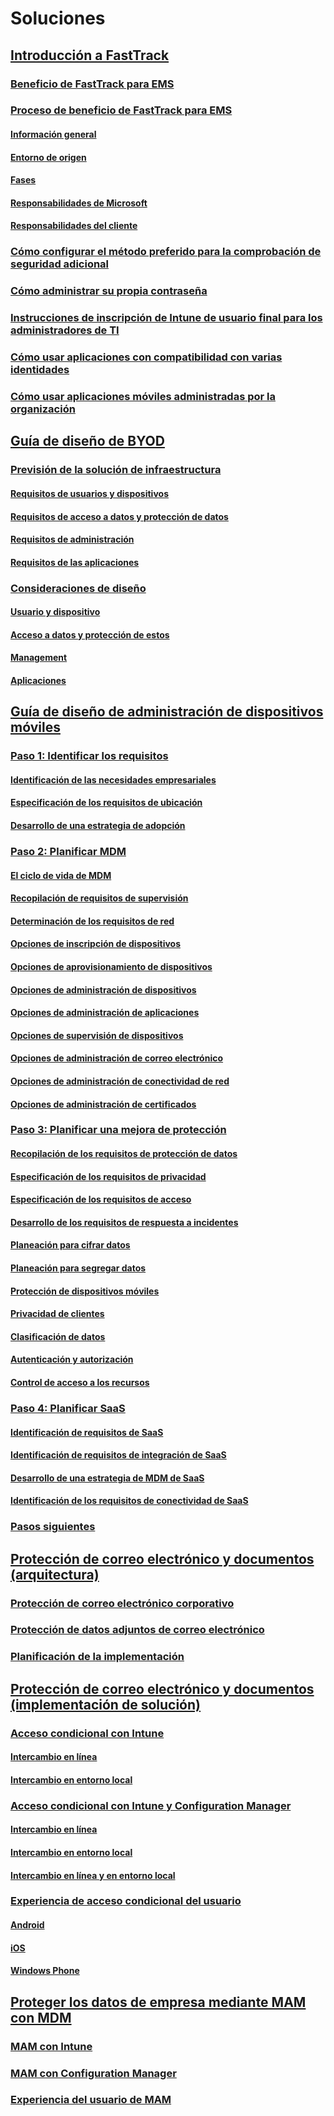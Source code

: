 # Soluciones
## [Introducción a FastTrack](enterprise-mobility-fasttrack-program.md)
### [Beneficio de FastTrack para EMS](fasttrack-center-benefit-for-enterprise-mobility-suite-ems.md)
### [Proceso de beneficio de FastTrack para EMS](fasttrack-center-benefit-process-for-enterprise-mobility-suite-ems.md)
#### [Información general](fasttrack-center-benefit-process-for-ems-overview.md)
#### [Entorno de origen](fasttrack-center-benefit-process-for-ems-environment-expectations.md)
#### [Fases](fasttrack-center-benefit-process-for-ems-phases.md)
#### [Responsabilidades de Microsoft](fasttrack-center-benefit-process-for-ems-microsoft-responsibilities.md)
#### [Responsabilidades del cliente](fasttrack-center-benefit-process-for-ems-your-responsibilities.md)
### [Cómo configurar el método preferido para la comprobación de seguridad adicional](fasttrack-how-to-enroll-in-mfa.md)
### [Cómo administrar su propia contraseña](fasttrack-how-to-manage-your-password.md)
### [Instrucciones de inscripción de Intune de usuario final para los administradores de TI](fasttrack-intune-enduser-enrollment-instructions.md)
### [Cómo usar aplicaciones con compatibilidad con varias identidades](fasttrack-how-to-use-apps-with-multi-identity-support.md)
### [Cómo usar aplicaciones móviles administradas por la organización](fasttrack-how-to-work-with-managed-apps.md)
## [Guía de diseño de BYOD](byod-design-considerations-guide.md)
### [Previsión de la solución de infraestructura](byod-envisioning-the-byod-infrastructure-solution.md)
#### [Requisitos de usuarios y dispositivos](byod-user-device-reqs.md)
#### [Requisitos de acceso a datos y protección de datos](byod-data-access-protection-reqs.md)
#### [Requisitos de administración](byod-management-reqs.md)
#### [Requisitos de las aplicaciones](byod-app-reqs.md)
### [Consideraciones de diseño](byod-design-considerations.md)
#### [Usuario y dispositivo](byod-user-and-device-considerations.md)
#### [Acceso a datos y protección de estos](byod-data-access-and-protection-considerations.md)
#### [Management](byod-management-considerations.md)
#### [Aplicaciones](byod-app-considerations.md)
## [Guía de diseño de administración de dispositivos móviles](mdm-design-considerations-guide.md)
### [Paso 1: Identificar los requisitos](mdm-step-1-identify-your-mobile-device-management-requirements.md)
#### [Identificación de las necesidades empresariales](mdm-identify-business-needs.md)
#### [Especificación de los requisitos de ubicación](mdm-specify-mdm-location-requirements.md)
#### [Desarrollo de una estrategia de adopción](mdm-develop-mdm-adoption-strategy.md)
### [Paso 2: Planificar MDM](mdm-step-2-plan-for-mobile-device-management.md)
#### [El ciclo de vida de MDM](mdm-understand-mdm-lifecycle.md)
#### [Recopilación de requisitos de supervisión](mdm-gather-monitoring-requirements.md)
#### [Determinación de los requisitos de red](mdm-determine-network-requirements.md)
#### [Opciones de inscripción de dispositivos](mdm-device-enrollment-options.md)
#### [Opciones de aprovisionamiento de dispositivos](mdm-device-provisioning-options.md)
#### [Opciones de administración de dispositivos](mdm-device-management-options.md)
#### [Opciones de administración de aplicaciones](mdm-application-management-options.md)
#### [Opciones de supervisión de dispositivos](mdm-device-monitoring-options.md)
#### [Opciones de administración de correo electrónico](mdm-email-management-options.md)
#### [Opciones de administración de conectividad de red](mdm-network-connectivity-management-options.md)
#### [Opciones de administración de certificados](mdm-certificate-management-options.md)
### [Paso 3: Planificar una mejora de protección](mdm-step-3-plan-enhancing-mobile-devices-protection.md)
#### [Recopilación de los requisitos de protección de datos](mdm-gather-data-protection-requirements.md)
#### [Especificación de los requisitos de privacidad](mdm-specify-privacy-requirements.md)
#### [Especificación de los requisitos de acceso](mdm-specify-your-access-requirements.md)
#### [Desarrollo de los requisitos de respuesta a incidentes](mdm-develop-incident-response-requirements.md)
#### [Planeación para cifrar datos](mdm-data-encryption.md)
#### [Planeación para segregar datos](mdm-data-segregation.md)
#### [Protección de dispositivos móviles](mdm-hardening-mobile-devices.md)
#### [Privacidad de clientes](mdm-client-privacy.md)
#### [Clasificación de datos](mdm-data-classification.md)
#### [Autenticación y autorización](mdm-authentication-authorization.md)
#### [Control de acceso a los recursos](mdm-access-control-resources.md)
### [Paso 4: Planificar SaaS](mdm-step-4-plan-for-software-as-a-service-mobile-device-management.md)
#### [Identificación de requisitos de SaaS](mdm-identify-saas-requirements.md)
#### [Identificación de requisitos de integración de SaaS](mdm-identify-saas-solution-infrastructure-integration-needs.md)
#### [Desarrollo de una estrategia de MDM de SaaS](mdm-develop-saas-mdm-strategy.md)
#### [Identificación de los requisitos de conectividad de SaaS](mdm-identify-saas-connectivity-requirements.md)
### [Pasos siguientes](mdm-next-steps-and-additional-resources.md)
## [Protección de correo electrónico y documentos (arquitectura)](architecture-guidance-for-protecting-company-email-and-documents.md)
### [Protección de correo electrónico corporativo](protect-corporate-email-documents.md)
### [Protección de datos adjuntos de correo electrónico](protect-email-attachments.md)
### [Planificación de la implementación](implement-solution.md)
## [Protección de correo electrónico y documentos (implementación de solución)](learn-how-to-deploy-a-solution-for-protecting-company-email-and-documents.md)
### [Acceso condicional con Intune](conditional-access-intune.md)
#### [Intercambio en línea](conditional-access-intune-exchange-online.md)
#### [Intercambio en entorno local](conditional-access-intune-exchange.md)
### [Acceso condicional con Intune y Configuration Manager](conditional-access-intune-configmgr.md)
#### [Intercambio en línea](conditional-access-intune-configmgr-exchange-online.md)
#### [Intercambio en entorno local](conditional-access-intune-configmgr-exchange.md)
#### [Intercambio en línea y en entorno local](conditional-access-intune-configmgr-coexist.md)
### [Experiencia de acceso condicional del usuario](end-user-experience-conditional-access.md)
#### [Android](end-user-experience-conditional-access-android.md)
#### [iOS](end-user-experience-conditional-access-ios.md)
#### [Windows Phone](end-user-experience-conditional-access-winphone.md)
## [Proteger los datos de empresa mediante MAM con MDM](protect-company-data-on-mobile-devices-through-application-management-policies.md)
### [MAM con Intune](MAM-intune.md)
### [MAM con Configuration Manager](MAM-configmgr.md)
### [Experiencia del usuario de MAM](end-user-experience-MAM.md)


<!--HONumber=Sep16_HO4-->


